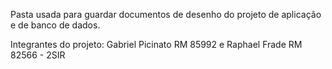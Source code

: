 Pasta  usada para guardar documentos de desenho do projeto de aplicação e de banco de dados.

Integrantes do projeto: Gabriel Picinato RM 85992 e Raphael Frade RM 82566 - 2SIR



